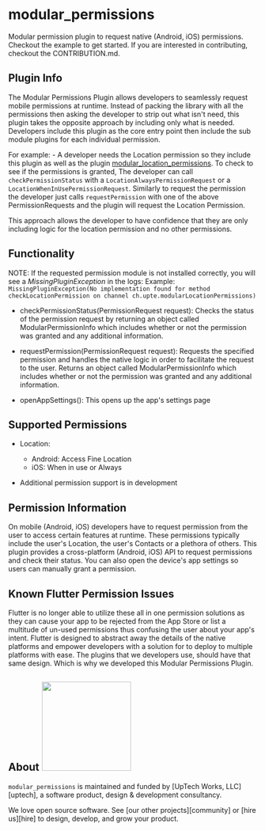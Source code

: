 # modular_permissions

Modular permission plugin to request native (Android, iOS) permissions. Checkout the example to get started.
If you are interested in contributing, checkout the CONTRIBUTION.md.

## Plugin Info

The Modular Permissions Plugin allows developers to seamlessly request mobile permissions at runtime.
Instead of packing the library with all the permissions then asking the developer to strip out what 
isn't need, this plugin takes the opposite approach by including only what is needed. Developers
include this plugin as the core entry point then include the sub module plugins for each individual
permission. 

For example:
    - A developer needs the Location permission so they include this plugin as well as
    the plugin [modular_location_permissions](https://pub.dev/packages/modular_location_permission). To check to see if the permissions is granted, The
    developer can call `checkPermissionStatus` with a `LocationAlwaysPermissionRequest` or a 
    `LocationWhenInUsePermissionRequest`. Similarly to request the permission the developer just calls
    `requestPermission` with one of the above PermissionRequests and the plugin will request the Location
    Permission. 

This approach allows the developer to have confidence that they are only including logic for the
location permission and no other permissions. 

## Functionality
NOTE: If the requested permission module is not installed correctly, you will see a *MissingPluginException* in the logs:
Example: `MissingPluginException(No implementation found for method checkLocationPermission on channel ch.upte.modularLocationPermissions)`

- checkPermissionStatus(PermissionRequest request): 
Checks the status of the permission request by returning an object called ModularPermissionInfo which
includes whether or not the permission was granted and any additional information.

- requestPermission(PermissionRequest request): 
Requests the specified permission and handles the native logic in order to facilitate the request to
the user. Returns an object called ModularPermissionInfo which includes whether or not the permission
was granted and any additional information.

- openAppSettings(): 
This opens up the app's settings page

## Supported Permissions
- Location:
    - Android: Access Fine Location
    - iOS: When in use or Always
    
- Additional permission support is in development

## Permission Information

On mobile (Android, iOS) developers have to request permission from the user to access certain 
features at runtime. These permissions typically include the user's Location, the user's Contacts or 
a plethora of others. This plugin provides a cross-platform (Android, iOS) API to request permissions 
and check their status. You can also open the device's app settings so users can manually grant
a permission.

## Known Flutter Permission Issues

Flutter is no longer able to utilize these all in one permission solutions as they can cause your
app to be rejected from the App Store or list a multitude of un-used permissions thus confusing the
user about your app's intent. Flutter is designed to abstract away the details of the native platforms 
and empower developers with a solution for to deploy to multiple platforms with ease. The plugins 
that we developers use, should have that same design. Which is why we developed this Modular Permissions Plugin.

## About <img src="http://upte.ch/img/logo.png" width="180">

`modular_permissions` is maintained and funded by [UpTech Works, LLC][uptech], a
software product, design & development consultancy.

We love open source software. See [our other projects][community] or
[hire us][hire] to design, develop, and grow your product.